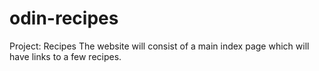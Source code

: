 # odin-recipes
Project: Recipes
The website will consist of a main index page which will have links to a few recipes.

